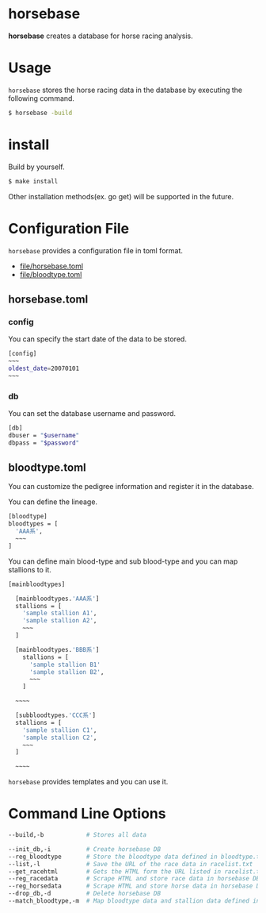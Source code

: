 horsebase
======================

**horsebase** creates a database for horse racing analysis.  

# Usage
`horsebase` stores the horse racing data in the database by executing the following command.  
```bash
$ horsebase -build
```  

# install
Build by yourself.  
```bash
$ make install  
```  

Other installation methods(ex. go get) will be supported in the future.  

# Configuration File
`horsebase` provides a configuration file in toml format.
* [file/horsebase.toml](#horsebasetoml)
* [file/bloodtype.toml](#bloodtypetoml)

## horsebase.toml

### config
You can specify the start date of the data to be stored.

```bash
[config]  
~~~
oldest_date=20070101  
~~~
```

### db
You can set the database username and password.  

```bash
[db]  
dbuser = "$username"  
dbpass = "$password"  
```

## bloodtype.toml
You can customize the pedigree information and register it in the database.  

You can define the lineage.  

```bash
[bloodtype]  
bloodtypes = [  
  'AAA系',  
  ~~~  
]  
```

You can define main blood-type and sub blood-type and you can map stallions to it.

```bash
[mainbloodtypes]  

  [mainbloodtypes.'AAA系']  
  stallions = [  
    'sample stallion A1',  
    'sample stallion A2',  
    ~~~
  ]  

  [mainbloodtypes.'BBB系']  
    stallions = [  
      'sample stallion B1'  
      'sample stallion B2',  
      ~~~  
    ]  

  ~~~~  

  [subbloodtypes.'CCC系']  
  stallions = [  
    'sample stallion C1',  
    'sample stallion C2',  
    ~~~  
  ]  

  ~~~~  

```

`horsebase` provides templates and you can use it.

# Command Line Options
```bash
--build,-b            # Stores all data  

--init_db,-i          # Create horsebase DB  
--reg_bloodtype       # Store the bloodtype data defined in bloodtype.toml in horsebase DB  
--list,-l             # Save the URL of the race data in racelist.txt  
--get_racehtml        # Gets the HTML form the URL listed in racelist.txt  
--reg_racedata        # Scrape HTML and store race data in horsebase DB  
--reg_horsedata       # Scrape HTML and store horse data in horsebase DB  
--drop_db,-d          # Delete horsebase DB  
--match_bloodtype,-m  # Map bloodtype data and stallion data defined in bloodtype.toml  

```
